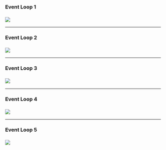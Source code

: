 ### Event Loop 1

### ![](/images/event_loop/1.png)

---

### Event Loop 2

### ![](/images/event_loop/2.gif)

---

### Event Loop 3

### ![](/images/event_loop/3.gif)

---

### Event Loop 4

### ![](/images/event_loop/4.gif)

---

### Event Loop 5

### ![](/images/event_loop/5.gif)
